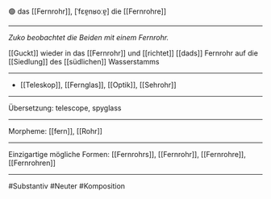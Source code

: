 🟢 das [[Fernrohr]], [ˈfɛɐ̯nʁoːɐ̯]
die [[Fernrohre]]

---
_Zuko beobachtet die Beiden mit einem Fernrohr._

[[Guckt]] wieder in das [[Fernrohr]] und [[richtet]] [[dads]] Fernrohr auf die [[Siedlung]] des [[südlichen]] Wasserstamms

---
- [[Teleskop]], [[Fernglas]], [[Optik]], [[Sehrohr]]

---
Übersetzung: telescope, spyglass

---
Morpheme:
[[fern]], [[Rohr]]

---
Einzigartige mögliche Formen: [[Fernrohrs]], [[Fernrohr]], [[Fernrohre]], [[Fernrohren]]

---
#Substantiv #Neuter #Komposition

